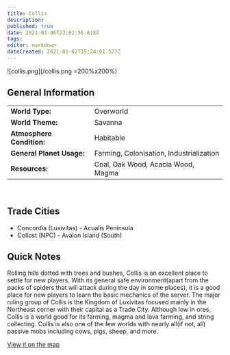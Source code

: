 ```yaml
---
title: Collis
description: 
published: true
date: 2021-03-06T22:02:56.618Z
tags: 
editor: markdown
dateCreated: 2021-01-02T15:24:01.577Z
---
```


![collis.png](/collis.png =200%x200%)

## General Information
|                         |                                        |
|-------------------------|----------------------------------------|
|**World Type:**          |Overworld                               |
|**World Theme:**         |Savanna                                 |
|**Atmosphere Condition:**|Habitable                               |
|**General Planet Usage:**|Farming, Colonisation, Industrialization|
|**Resources:**           |Coal, Oak Wood, Acacia Wood, Magma      |
<br>

## Trade Cities
- Concordia (Luxivitas) - Acualis Peninsula
- Collost (NPC) - Avalon Island (South)

## Quick Notes

Rolling hills dotted with trees and bushes, Collis is an excellent place to settle for new players. With its general safe environment(apart from the packs of spiders that will attack during the day in some places), it is a good place for new players to learn the basic mechanics of the server. The major ruling group of Collis is the Kingdom of Luxivitas focused mainly in the Northeast corner with their capital as a Trade City. Although low in ores, Collis is a world good for its farming, magma and lava farming, and string collecting. Collis is also one of the few worlds with nearly all(if not, all) passive mobs including cows, pigs, sheep, and more.

[View it on the map](https://dynmap.starlegacy.net/?worldname=Collis)
